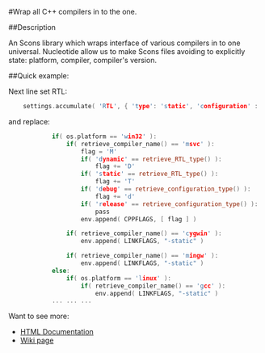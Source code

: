 #Wrap all C++ compilers in to the one.

##Description

  An Scons library which wraps interface of various compilers in to one universal.
  Nucleotide allow us to make Scons files avoiding to explicitly state: platform, compiler, compiler's version.

##Quick example:

  Next line set RTL:
```c++
    settings.accumulate( 'RTL', { 'type': 'static', 'configuration' : 'debug' } )
```
  and replace:
```c++
            if( os.platform == 'win32' ):
                if( retrieve_compiler_name() == 'msvc' ):
                    flag = 'M'
                    if( 'dynamic' == retrieve_RTL_type() ):
                        flag += 'D'
                    if( 'static' == retrieve_RTL_type() ):
                        flag += 'T'
                    if( 'debug' == retrieve_configuration_type() ):
                        flag += 'd'
                    if( 'release' == retrieve_configuration_type() ):
                        pass
                    env.append( CPPFLAGS, [ flag ] )

                if( retrieve_compiler_name() == 'cygwin' ):
                    env.append( LINKFLAGS, "-static" )

                if( retrieve_compiler_name() == 'mingw' ):
                    env.append( LINKFLAGS, "-static" )
            else:
                if( os.platform == 'linux' ):
                    if( retrieve_compiler_name() == 'gcc' ):
                        env.append( LINKFLAGS, "-static" )
            ... ... ... 
```

Want to see more:
  - [HTML Documentation ](doc/index.html)
  - [Wiki page](https://github.com/dmilos/nucleotide/wiki) 
